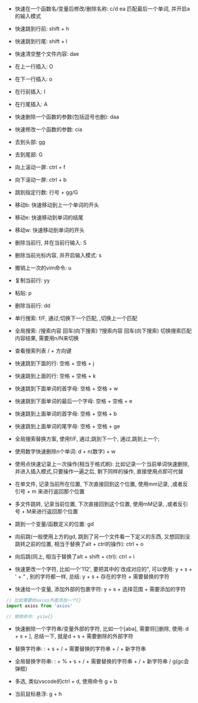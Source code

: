 - 快速在一个函数名/变量后修改/删除名称: c/d ea 匹配最后一个单词, 并开启a的输入模式

- 快速跳到行前: shift + h

- 快速跳到行尾:  shift + l

- 快速清空整个文件内容: dae

- 在上一行插入: O

- 在下一行插入: o

- 在行前插入: I

- 在行尾插入: A

- 快速删除一个函数的参数(包括逗号也删): daa

- 快速修改一个函数的参数: cia

- 去到头部: gg

- 去到尾部: G

- 向上滚动一屏: ctrl + f

- 向下滚动一屏: ctrl + b

- 跳到指定行数: 行号 + gg/G

- 移动b: 快速移动到上一个单词的开头

- 移动e: 快速移动到单词的结尾

- 移动w: 快速移动到单词的开头

- 删除当前行, 并在当前行输入: S

- 删除当前光标内容, 并开启输入模式: s

- 撤销上一次的vim命令: u

- 复制当前行: yy

- 粘贴: p

- 删除当前行: dd

- 单行搜索: f/F, 通过;切换下一个匹配, ,切换上一个匹配

- 全局搜索: /搜索内容 回车(向下搜索)  ?搜索内容 回车(向下搜索) 切换搜索匹配内容结果, 需要用n/N来切换

- 查看搜索列表 / + 方向键

- 快速跳到下面的行: 空格 + 空格 + j

- 快速跳到上面的行: 空格 + 空格 + k

- 快速跳到下面单词的首字母: 空格 + 空格 + w

- 快速跳到下面单词的最后一个字母: 空格 + 空格 + e

- 快速跳到上面单词的首字母: 空格 + 空格 + b

- 快速跳到上面单词的尾字母: 空格 + 空格 + ge

- 全局搜索替换方案, 使用f/F, 通过;跳到下一个, 通过,跳到上一个;

- 使用数字快速删除n个单词: d + n(数字) + w

- 使用点快速记录上一次操作(相当于格式刷): 比如记录一个当前单词快速删除, 并进入插入模式,只要操作一遍之后, 剩下同样的操作, 直接使用点即可代替

- 在单文件, 记录当前所在位置, 下次直接回到这个位置, 使用mm记录, ,或者反引号 + m 来进行返回那个位置

- 多文件跳转, 记录当前位置, 下次直接回到这个位置, 使用mM记录, ,或者反引号 + M来进行返回那个位置

- 跳到一个变量/函数定义的位置: gd

- 向前跳(一般使用上方的gd, 跳到了另一个文件看一下定义的东西, 又想回到没跳转之前的位置, 相当于替换了alt + ctrl的操作): ctrl + o

- 向后跳(同上, 相当于替换了alt + shift + ctrl): ctrl + i

- 快速更改一个字符, 比如一个'112', 要把其中的'改成对应的", 可以使用: y + s + ' + " , 别的字符都一样, 总结: y + s + 存在的字符 + 需要替换的字符

- 快速给一个变量, 添加外部的包裹字符: y + s + 选择范围 + 需要添加的字符

```js
// 比如需要给axios外面添加一个{}
import axios from 'axios'

// 使用命令: ysiw{}
```

- 快速删除一个字符串/变量外部的字符, 比如一个[aba], 需要将[]删除, 使用: d + s + ], 总结一下, 就是d + s + 需要删除的外部字符

- 替换字符串:    : + s + / + 需要替换的字符串  + / + 新字符串

- 全局替换字符串:     : + % + s + / + 需要替换的字符串 + / + 新字符串 / g(gc会弹框)

- 多选, 类似vscode的ctrl + d, 使用命令 g + b

- 当前鼠标悬浮: g + h
